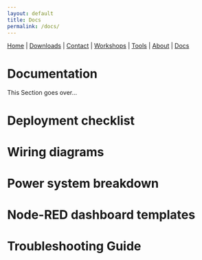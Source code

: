 ```yaml
---
layout: default
title: Docs
permalink: /docs/
---
```

<nav>
  <a href="{{ '/' | relative_url }}">Home</a> |
  <a href="{{ '/downloads/' | relative_url }}">Downloads</a> |
  <a href="{{ '/contact/' | relative_url }}">Contact</a> |
  <a href="{{ '/workshops/' | relative_url }}">Workshops</a> |
  <a href="{{ '/tools/' | relative_url }}">Tools</a> |
  <a href="{{ '/about/' | relative_url }}">About</a> |
  <a href="{{ '/docs/' | relative_url }}">Docs</a>
</nav>

# Documentation
This Section goes over...

# Deployment checklist


# Wiring diagrams


# Power system breakdown


# Node-RED dashboard templates


# Troubleshooting Guide

